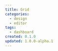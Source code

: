 ```yaml
---
title: Grid
categories:
  - design
  - editor
tags:
  - dashboard
created: 0.1.0
updated: 1.0.0-alpha.1
---
```

